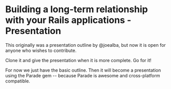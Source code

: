 Building a long-term relationship with your Rails applications - Presentation
=============================================================================

This originally was a presentation outline by @joealba, but now it is open for anyone who wishes to contribute.

Clone it and give the presentation when it is more complete.  Go for it!

For now we just have the basic outline.  Then it will become a presentation using the Parade gem -- because Parade is awesome and cross-platform compatible.
